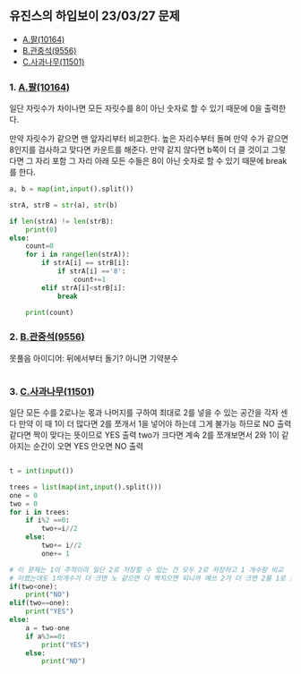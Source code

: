 ## 유진스의 하입보이 23/03/27 문제
- [A.팔(10164)](https://www.acmicpc.net/problem/1105)  
- [B.관중석(9556)](https://www.acmicpc.net/problem/10166)  
- [C.사과나무(11501)](https://www.acmicpc.net/problem/19539)  

### 1. [A.팔(10164)](https://www.acmicpc.net/problem/1105)  

일단 자릿수가 차이나면 모든 자릿수를 8이 아닌 숫자로 할 수 있기 때문에 0을 출력한다.

만약 자릿수가 같으면 맨 앞자리부터 비교한다. 높은 자리수부터 돌며 만약 수가 같으면 8인지를 검사하고 맞다면 카운트를 해준다.
만약 같지 않다면 b쪽이 더 클 것이고 그렇다면  그 자리 포함 그 자리 아래 모든 수들은 8이 아닌 숫자로 할 수 있기 때문에 break를 한다.
```python 
a, b = map(int,input().split())

strA, strB = str(a), str(b)

if len(strA) != len(strB):
    print(0)
else:
    count=0
    for i in range(len(strA)):
        if strA[i] == strB[i]:
            if strA[i] =='8':
                count+=1
        elif strA[i]<strB[i]:
            break

    print(count)
```

### 2. [B.관중석(9556)](https://www.acmicpc.net/problem/10166) 
못풀음
아이디어: 뒤에서부터 돌기? 아니면 기약분수
```python
```

### 3. [C.사과나무(11501)](https://www.acmicpc.net/problem/19539)  

일단 모든 수를 2로나눈 몫과 나머지를 구하여 최대로 2를 넣을 수 있는 공간을 각자 센다
만약 이 때 1이 더 많다면 2를 쪼개서 1을 넣어야 하는데 그게 불가능 하므로 NO 출력
같다면 짝이 맞다는 뜻이므로 YES 출력
two가 크다면 계속 2를 쪼개보면서 2와 1이 같아지는 순간이 오면 YES 안오면 NO 출력
```python

t = int(input())

trees = list(map(int,input().split()))
one = 0
two = 0
for i in trees:
    if i%2 ==0:
        two+=i//2
    else:
        two+= i//2
        one+= 1

# 이 문제는 1이 주적이라 일단 2로 저장할 수 있는 건 모두 2로 저장하고 1 개수랑 비교
# 이랬는데도 1의개수가 더 크면 노 같으면 다 짝지으면 되니까 예쓰 2가 더 크면 2를 1로 쪼개면서 계속 2랑 1의 개수 비교하다가 같아지면 예쓰 같아지지 않으면 노
if(two<one):
    print("NO")
elif(two==one):
    print("YES")
else:
    a = two-one
    if a%3==0:
        print("YES")
    else:
        print("NO")


```
